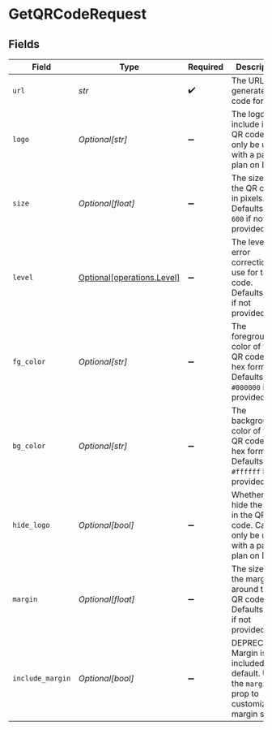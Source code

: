 # GetQRCodeRequest


## Fields

| Field                                                                                          | Type                                                                                           | Required                                                                                       | Description                                                                                    |
| ---------------------------------------------------------------------------------------------- | ---------------------------------------------------------------------------------------------- | ---------------------------------------------------------------------------------------------- | ---------------------------------------------------------------------------------------------- |
| `url`                                                                                          | *str*                                                                                          | :heavy_check_mark:                                                                             | The URL to generate a QR code for.                                                             |
| `logo`                                                                                         | *Optional[str]*                                                                                | :heavy_minus_sign:                                                                             | The logo to include in the QR code. Can only be used with a paid plan on Dub.                  |
| `size`                                                                                         | *Optional[float]*                                                                              | :heavy_minus_sign:                                                                             | The size of the QR code in pixels. Defaults to `600` if not provided.                          |
| `level`                                                                                        | [Optional[operations.Level]](../../models/operations/level.md)                                 | :heavy_minus_sign:                                                                             | The level of error correction to use for the QR code. Defaults to `L` if not provided.         |
| `fg_color`                                                                                     | *Optional[str]*                                                                                | :heavy_minus_sign:                                                                             | The foreground color of the QR code in hex format. Defaults to `#000000` if not provided.      |
| `bg_color`                                                                                     | *Optional[str]*                                                                                | :heavy_minus_sign:                                                                             | The background color of the QR code in hex format. Defaults to `#ffffff` if not provided.      |
| `hide_logo`                                                                                    | *Optional[bool]*                                                                               | :heavy_minus_sign:                                                                             | Whether to hide the logo in the QR code. Can only be used with a paid plan on Dub.             |
| `margin`                                                                                       | *Optional[float]*                                                                              | :heavy_minus_sign:                                                                             | The size of the margin around the QR code. Defaults to 2 if not provided.                      |
| `include_margin`                                                                               | *Optional[bool]*                                                                               | :heavy_minus_sign:                                                                             | DEPRECATED: Margin is included by default. Use the `margin` prop to customize the margin size. |